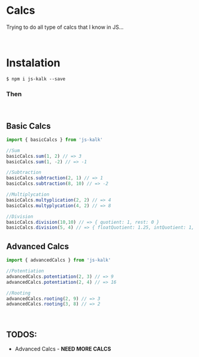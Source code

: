 # Calcs
Trying to do all type of calcs that I know in JS...

<br/>

# Instalation
```
$ npm i js-kalk --save
```

### Then

<br/>

## Basic Calcs
```js
import { basicCalcs } from 'js-kalk'

//Sum
basicCalcs.sum(1, 2) // => 3
basicCalcs.sum(1, -2) // => -1

//Subtraction
basicCalcs.subtraction(2, 1) // => 1
basicCalcs.subtraction(8, 10) // => -2

//Multiplycation
basicCalcs.multyplication(2, 2) // => 4
basicCalcs.multyplycation(4, 2) // => 8

//Division
basicCalcs.division(10,10) // => { quotient: 1, rest: 0 }
basicCalcs.division(5, 4) // => { floatQuotient: 1.25, intQuotient: 1, rest: 1 }
```

## Advanced Calcs
```js
import { advancedCalcs } from 'js-kalk'

//Potentiation
advancedCalcs.potentiation(2, 3) // => 9
advancedCalcs.potentiation(2, 4) // => 16

//Rooting
advancedCalcs.rooting(2, 9) // => 3
advancedCalcs.rooting(3, 8) // => 2
```

<br/>

## TODOS:

- Advanced Calcs - **NEED MORE CALCS**